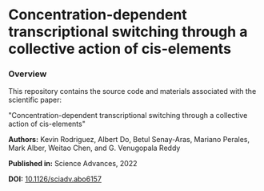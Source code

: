 # Concentration-dependent transcriptional switching through a collective action of cis-elements

### Overview

This repository contains the source code and materials associated with the scientific paper: 

"Concentration-dependent transcriptional switching through a collective action of cis-elements"

**Authors:** Kevin Rodriguez, Albert Do, Betul Senay-Aras, Mariano Perales, Mark Alber, Weitao Chen, and G. Venugopala Reddy

**Published in:** Science Advances, 2022

**DOI:** [10.1126/sciadv.abo6157](https://www.science.org/doi/10.1126/sciadv.abo6157)


